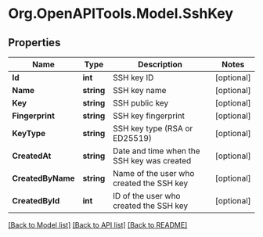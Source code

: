 # Org.OpenAPITools.Model.SshKey

## Properties

Name | Type | Description | Notes
------------ | ------------- | ------------- | -------------
**Id** | **int** | SSH key ID | [optional] 
**Name** | **string** | SSH key name | [optional] 
**Key** | **string** | SSH public key | [optional] 
**Fingerprint** | **string** | SSH key fingerprint | [optional] 
**KeyType** | **string** | SSH key type (RSA or ED25519) | [optional] 
**CreatedAt** | **string** | Date and time when the SSH key was created | [optional] 
**CreatedByName** | **string** | Name of the user who created the SSH key | [optional] 
**CreatedById** | **int** | ID of the user who created the SSH key | [optional] 

[[Back to Model list]](../README.md#documentation-for-models) [[Back to API list]](../README.md#documentation-for-api-endpoints) [[Back to README]](../README.md)

